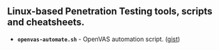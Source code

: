 ## Linux-based Penetration Testing tools, scripts and cheatsheets.


- **`openvas-automate.sh`** - OpenVAS automation script. ([gist]())